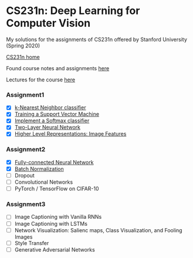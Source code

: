 # CS231n: Deep Learning for Computer Vision

My solutions for the assignments of CS231n offered by Stanford University (Spring 2020)

[CS231n home](http://cs231n.stanford.edu/) 

Found course notes and assignments [here](https://github.com/maxim5/cs231n-2020-spring) 

Lectures for the course [here](https://www.youtube.com/playlist?list=PLC1qU-LWwrF64f4QKQT-Vg5Wr4qEE1Zxk)


### Assignment1
- [x] [k-Nearest Neighbor classifier](https://github.com/terrykim1211/CS231N_study/blob/main/assignment1/knn.ipynb)
- [x] [Training a Support Vector Machine](https://github.com/terrykim1211/CS231N_study/blob/main/assignment1/svm.ipynb)
- [x] [Implement a Softmax classifier](https://github.com/terrykim1211/CS231N_study/blob/main/assignment1/softmax.ipynb)
- [x] [Two-Layer Neural Network](https://github.com/terrykim1211/CS231N_study/blob/main/assignment1/two_layer_net.ipynb)
- [x] [Higher Level Representations: Image Features](https://github.com/terrykim1211/CS231N_study/blob/main/assignment1/features.ipynb)

### Assignment2
- [x] [Fully-connected Neural Network](https://github.com/terrykim1211/CS231N_study/blob/main/assignment2/FullyConnectedNets.ipynb)
- [x] [Batch Normalization](https://github.com/terrykim1211/CS231N_study/blob/main/assignment2/BatchNormalization.ipynb)
- [ ] Dropout
- [ ] Convolutional Networks
- [ ] PyTorch / TensorFlow on CIFAR-10

### Assignment3
- [ ] Image Captioning with Vanilla RNNs
- [ ] Image Captioning with LSTMs
- [ ] Network Visualization: Salienc maps, Class Visualization, and Fooling Images
- [ ] Style Transfer
- [ ] Generative Adversarial Networks
